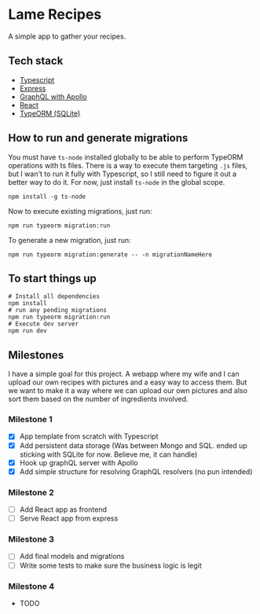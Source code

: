 # Lame Recipes

A simple app to gather your recipes.

## Tech stack

- [Typescript](https://www.typescriptlang.org/)
- [Express](https://expressjs.com/)
- [GraphQL with Apollo](https://graphql.org/)
- [React](https://reactjs.org/)
- [TypeORM (SQLite)](https://typeorm.io/)

## How to run and generate migrations

You must have `ts-node` installed globally to be able to perform TypeORM operations with ts files. There is a way to execute them targeting `.js` files, but I wan't to run it fully with Typescript, so I still need to figure it out a better way to do it. For now, just install `ts-node` in the global scope.

```shell
npm install -g ts-node
```

Now to execute existing migrations, just run:

```shell
npm run typeorm migration:run
```

To generate a new migration, just run:

```shell
npm run typeorm migration:generate -- -n migrationNameHere
```

## To start things up

```shell
# Install all dependencies
npm install
# run any pending migrations
npm run typeorm migration:run
# Execute dev server
npm run dev
```

## Milestones

I have a simple goal for this project. A webapp where my wife and I can upload our own recipes with pictures and a easy way to access them. But we want to make it a way where we can upload our own pictures and also sort them based on the number of ingredients involved.

### Milestone 1

- [x] App template from scratch with Typescript
- [x] Add persistent data storage (Was between Mongo and SQL. ended up sticking with SQLite for now. Believe me, it can handle)
- [x] Hook up graphQL server with Apollo
- [x] Add simple structure for resolving GraphQL resolvers (no pun intended)

### Milestone 2

- [ ] Add React app as frontend
- [ ] Serve React app from express

### Milestone 3

- [ ] Add final models and migrations
- [ ] Write some tests to make sure the business logic is legit

### Milestone 4

- TODO
